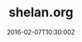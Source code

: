 ---
lastmod: 2016-02-07
date: 2016-02-07T10:30:00Z
description: Shelan's Blog
license: MIT
licenseLink: ""
sitelink: http://shelan.org/
sourcelink: https://github.com/shelan/my-hugo-site
tags:
- personal
- blog
image: shelan.jpg
title: shelan.org
---